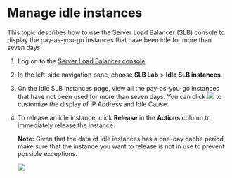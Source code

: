 # Manage idle instances

This topic describes how to use the Server Load Balancer \(SLB\) console to display the pay-as-you-go instances that have been idle for more than seven days.

1.  Log on to the [Server Load Balancer console](https://slb.console.aliyun.com/slb).

2.  In the left-side navigation pane, choose **SLB Lab** \> **Idle SLB instances**.

3.  On the Idle SLB instances page, view all the pay-as-you-go instances that have not been used for more than seven days. You can click **![](https://static-aliyun-doc.oss-accelerate.aliyuncs.com/assets/img/en-US/0723498951/p38070.png)** to customize the display of IP Address and Idle Cause.

4.  To release an idle instance, click **Release** in the **Actions** column to immediately release the instance.

    **Note:** Given that the data of idle instances has a one-day cache period, make sure that the instance you want to release is not in use to prevent possible exceptions.

    ![](https://static-aliyun-doc.oss-accelerate.aliyuncs.com/assets/img/en-US/0723498951/p38074.png)


